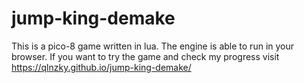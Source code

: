 # jump-king-demake

This is a pico-8 game written in lua.
The engine is able to run in your browser. If you want to try the game and check my progress visit https://qlnzky.github.io/jump-king-demake/
